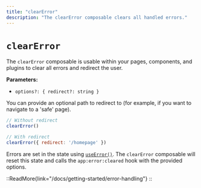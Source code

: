 ```yaml
---
title: "clearError"
description: "The clearError composable clears all handled errors."
---
```


# `clearError`

The `clearError` composable is usable within your pages, components, and plugins to clear all errors and redirect the user.

**Parameters:**

- `options?: { redirect?: string }`

You can provide an optional path to redirect to (for example, if you want to navigate to a 'safe' page).

```js
// Without redirect
clearError()

// With redirect
clearError({ redirect: '/homepage' })
```

Errors are set in the state using [`useError()`](/docs/api/composables/use-error). The `clearError` composable will reset this state and calls the `app:error:cleared` hook with the provided options.

::ReadMore{link="/docs/getting-started/error-handling"}
::
